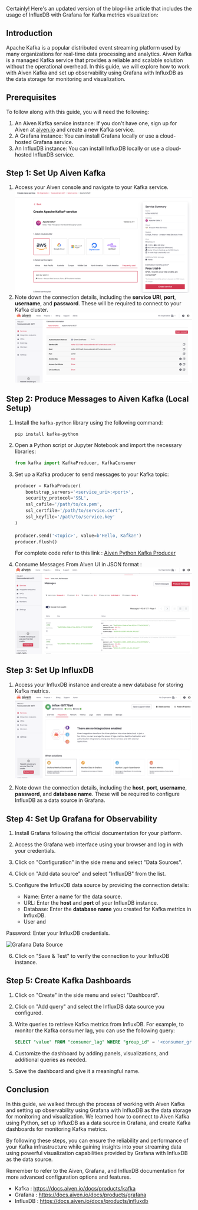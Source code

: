 Certainly! Here's an updated version of the blog-like article that includes the usage of InfluxDB with Grafana for Kafka metrics visualization:

## Introduction

Apache Kafka is a popular distributed event streaming platform used by many organizations for real-time data processing and analytics. Aiven Kafka is a managed Kafka service that provides a reliable and scalable solution without the operational overhead. In this guide, we will explore how to work with Aiven Kafka and set up observability using Grafana with InfluxDB as the data storage for monitoring and visualization.

## Prerequisites

To follow along with this guide, you will need the following:

1. An Aiven Kafka service instance: If you don't have one, sign up for Aiven at [aiven.io](https://aiven.io) and create a new Kafka service.
2. A Grafana instance: You can install Grafana locally or use a cloud-hosted Grafana service.
3. An InfluxDB instance: You can install InfluxDB locally or use a cloud-hosted InfluxDB service.

## Step 1: Set Up Aiven Kafka

1. Access your Aiven console and navigate to your Kafka service.
![plot](./images/kafkaservice_homepage.png)
2. Note down the connection details, including the **service URI**, **port**, **username**, and **password**. These will be required to connect to your Kafka cluster.
![plot](./images/download_certificates.png)

## Step 2: Produce Messages to Aiven Kafka (Local Setup) 

1. Install the `kafka-python` library using the following command:
   ```
   pip install kafka-python
   ```

2. Open a Python script or Jupyter Notebook and import the necessary libraries:
   ```python
   from kafka import KafkaProducer, KafkaConsumer
   ```

3. Set up a Kafka producer to send messages to your Kafka topic:
   ```python
   producer = KafkaProducer(
       bootstrap_servers='<service_uri>:<port>',
       security_protocol='SSL',
       ssl_cafile='/path/to/ca.pem',
       ssl_certfile='/path/to/service.cert',
       ssl_keyfile='/path/to/service.key'
   )

   producer.send('<topic>', value=b'Hello, Kafka!')
   producer.flush()
   ```
   For complete code refer to this link : [Aiven Python Kafka Producer](./kafka_producer_aiven.py)

4. Consume Messages From Aiven UI in JSON format :
   ![plot](./images/fetch_messages.png)

## Step 3: Set Up InfluxDB

1. Access your InfluxDB instance and create a new database for storing Kafka metrics.
![plot](./images/influxDBService_Running.png)

2. Note down the connection details, including the **host**, **port**, **username**, **password**, and **database name**. These will be required to configure InfluxDB as a data source in Grafana.

## Step 4: Set Up Grafana for Observability

1. Install Grafana following the official documentation for your platform.

2. Access the Grafana web interface using your browser and log in with your credentials.

3. Click on "Configuration" in the side menu and select "Data Sources".

4. Click on "Add data source" and select "InfluxDB" from the list.

5. Configure the InfluxDB data source by providing the connection details:
   - Name: Enter a name for the data source.
   - URL: Enter the **host** and **port** of your InfluxDB instance.
   - Database: Enter the **database name** you created for Kafka metrics in InfluxDB.
   - User and

 Password: Enter your InfluxDB credentials.

   ![Grafana Data Source](screenshots/grafana_influxdb_data_source.png)

6. Click on "Save & Test" to verify the connection to your InfluxDB instance.

## Step 5: Create Kafka Dashboards

1. Click on "Create" in the side menu and select "Dashboard".

2. Click on "Add query" and select the InfluxDB data source you configured.

3. Write queries to retrieve Kafka metrics from InfluxDB. For example, to monitor the Kafka consumer lag, you can use the following query:
   ```sql
   SELECT "value" FROM "consumer_lag" WHERE "group_id" = '<consumer_group_id>'
   ```

4. Customize the dashboard by adding panels, visualizations, and additional queries as needed.

5. Save the dashboard and give it a meaningful name.

## Conclusion

In this guide, we walked through the process of working with Aiven Kafka and setting up observability using Grafana with InfluxDB as the data storage for monitoring and visualization. We learned how to connect to Aiven Kafka using Python, set up InfluxDB as a data source in Grafana, and create Kafka dashboards for monitoring Kafka metrics.

By following these steps, you can ensure the reliability and performance of your Kafka infrastructure while gaining insights into your streaming data using powerful visualization capabilities provided by Grafana with InfluxDB as the data source.

Remember to refer to the Aiven, Grafana, and InfluxDB documentation for more advanced configuration options and features.

- Kafka : https://docs.aiven.io/docs/products/kafka 
- Grafana : https://docs.aiven.io/docs/products/grafana 
- InfluxDB : https://docs.aiven.io/docs/products/influxdb 
